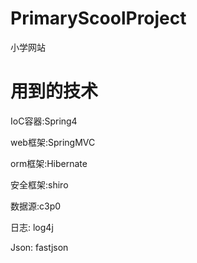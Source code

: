 # PrimaryScoolProject
小学网站

# 用到的技术

IoC容器:Spring4

web框架:SpringMVC

orm框架:Hibernate

安全框架:shiro

数据源:c3p0

日志: log4j

Json: fastjson

